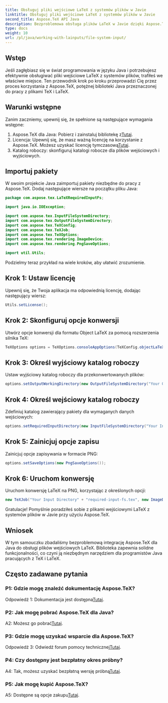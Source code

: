 ```yaml
---
title: Obsługuj pliki wejściowe LaTeX z systemów plików w Javie
linktitle: Obsługuj pliki wejściowe LaTeX z systemów plików w Javie
second_title: Aspose.TeX API Java
description: Bezproblemowa obsługa plików LaTeX w Javie dzięki Aspose.TeX. Pobierz teraz, aby zapewnić bezproblemową integrację i odkryj moc TeX-a w swoich projektach Java.
type: docs
weight: 10
url: /pl/java/working-with-lainputs/file-system-input/
---
```

## Wstęp

Jeśli zagłębiasz się w świat programowania w języku Java i potrzebujesz efektywnie obsługiwać pliki wejściowe LaTeX z systemów plików, trafiłeś we właściwe miejsce. Ten przewodnik krok po kroku przeprowadzi Cię przez proces korzystania z Aspose.TeX, potężnej biblioteki Java przeznaczonej do pracy z plikami TeX i LaTeX.

## Warunki wstępne

Zanim zaczniemy, upewnij się, że spełnione są następujące wymagania wstępne:

1.  Aspose.TeX dla Java: Pobierz i zainstaluj bibliotekę z[Tutaj](https://releases.aspose.com/tex/java/).
2.  Licencja: Upewnij się, że masz ważną licencję na korzystanie z Aspose.TeX. Możesz uzyskać licencję tymczasową[Tutaj](https://purchase.aspose.com/temporary-license/).
3. Katalog roboczy: skonfiguruj katalogi robocze dla plików wejściowych i wyjściowych.

## Importuj pakiety

W swoim projekcie Java zaimportuj pakiety niezbędne do pracy z Aspose.TeX. Dodaj następujące wiersze na początku pliku Java:

```java
package com.aspose.tex.LaTeXRequiredInputFs;

import java.io.IOException;

import com.aspose.tex.InputFileSystemDirectory;
import com.aspose.tex.OutputFileSystemDirectory;
import com.aspose.tex.TeXConfig;
import com.aspose.tex.TeXJob;
import com.aspose.tex.TeXOptions;
import com.aspose.tex.rendering.ImageDevice;
import com.aspose.tex.rendering.PngSaveOptions;

import util.Utils;
```

Podzielmy teraz przykład na wiele kroków, aby ułatwić zrozumienie.

## Krok 1: Ustaw licencję

Upewnij się, że Twoja aplikacja ma odpowiednią licencję, dodając następujący wiersz:

```java
Utils.setLicense();
```

## Krok 2: Skonfiguruj opcje konwersji

Utwórz opcje konwersji dla formatu Object LaTeX za pomocą rozszerzenia silnika TeX:

```java
TeXOptions options = TeXOptions.consoleAppOptions(TeXConfig.objectLaTeX());
```

## Krok 3: Określ wyjściowy katalog roboczy

Ustaw wyjściowy katalog roboczy dla przekonwertowanych plików:

```java
options.setOutputWorkingDirectory(new OutputFileSystemDirectory("Your Output Directory"));
```

## Krok 4: Określ wejściowy katalog roboczy

Zdefiniuj katalog zawierający pakiety dla wymaganych danych wejściowych:

```java
options.setRequiredInputDirectory(new InputFileSystemDirectory("Your Input Directory" + "packages"));
```

## Krok 5: Zainicjuj opcje zapisu

Zainicjuj opcje zapisywania w formacie PNG:

```java
options.setSaveOptions(new PngSaveOptions());
```

## Krok 6: Uruchom konwersję

Uruchom konwersję LaTeX na PNG, korzystając z określonych opcji:

```java
new TeXJob("Your Input Directory" + "required-input-fs.tex", new ImageDevice(), options).run();
```

Gratulacje! Pomyślnie poradziłeś sobie z plikami wejściowymi LaTeX z systemów plików w Javie przy użyciu Aspose.TeX.

## Wniosek

W tym samouczku zbadaliśmy bezproblemową integrację Aspose.TeX dla Java do obsługi plików wejściowych LaTeX. Biblioteka zapewnia solidne funkcjonalności, co czyni ją niezbędnym narzędziem dla programistów Java pracujących z TeX i LaTeX.

## Często zadawane pytania

### P1: Gdzie mogę znaleźć dokumentację Aspose.TeX?

 Odpowiedź 1: Dokumentacja jest dostępna[Tutaj](https://reference.aspose.com/tex/java/).

### P2: Jak mogę pobrać Aspose.TeX dla Java?

A2: Możesz go pobrać[Tutaj](https://releases.aspose.com/tex/java/).

### P3: Gdzie mogę uzyskać wsparcie dla Aspose.TeX?

 Odpowiedź 3: Odwiedź forum pomocy technicznej[Tutaj](https://forum.aspose.com/c/tex/47).

### P4: Czy dostępny jest bezpłatny okres próbny?

 A4: Tak, możesz uzyskać bezpłatną wersję próbną[Tutaj](https://releases.aspose.com/).

### P5: Jak mogę kupić Aspose.TeX?

 A5: Dostępne są opcje zakupu[Tutaj](https://purchase.aspose.com/buy).